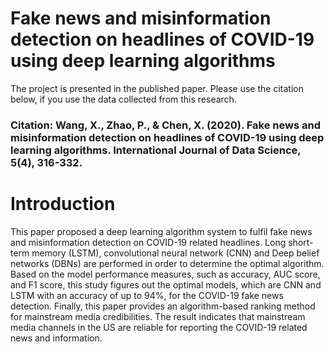 # Fake news and misinformation detection on headlines of COVID-19 using deep learning algorithms
The project is presented in the published paper. Please use the citation below, if you use the data collected from this research.
### Citation: Wang, X., Zhao, P., & Chen, X. (2020). Fake news and misinformation detection on headlines of COVID-19 using deep learning algorithms. International Journal of Data Science, 5(4), 316-332.
# Introduction
This paper proposed a deep learning algorithm system to fulfil fake news and misinformation detection on COVID-19 related headlines. Long short-term memory (LSTM), convolutional neural network (CNN) and Deep belief networks (DBNs) are performed in order to determine the optimal algorithm. Based on the model performance measures, such as accuracy, AUC score, and F1 score, this study figures out the optimal models, which are CNN and LSTM with an accuracy of up to 94%, for the COVID-19 fake news detection. Finally, this paper provides an algorithm-based ranking method for mainstream media credibilities. The result indicates that mainstream media channels in the US are reliable for reporting the COVID-19 related news and information.

